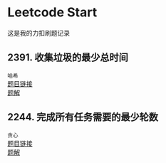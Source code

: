 # Leetcode Start
这是我的力扣刷题记录
## 2391. 收集垃圾的最少总时间
`哈希`  
[题目链接](https://leetcode.cn/problems/minimum-amount-of-time-to-collect-garbage/description/)  
[题解](/2391/ABOUT.md)
## 2244. 完成所有任务需要的最少轮数
`贪心`  
[题目链接](https://leetcode.cn/problems/minimum-rounds-to-complete-all-tasks/description/)  
[题解](/2244/ABOUT.md)
